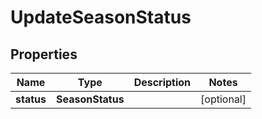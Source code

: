 

# UpdateSeasonStatus


## Properties

| Name | Type | Description | Notes |
|------------ | ------------- | ------------- | -------------|
|**status** | **SeasonStatus** |  |  [optional] |



